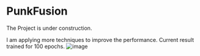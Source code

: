 # PunkFusion

The Project is under construction.

I am applying more techniques to improve the performance.
Current result trained for 100 epochs.
![image](https://github.com/user-attachments/assets/dc8414db-0a9f-4b85-96b8-bf1840afb8e2)
